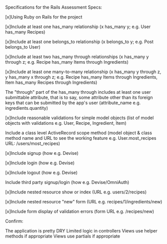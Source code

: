 Specifications for the Rails Assessment
Specs:

 [x]Using Ruby on Rails for the project

 [x]Include at least one has_many relationship (x has_many y; e.g. User has_many Recipes)

 [x]Include at least one belongs_to relationship (x belongs_to y; e.g. Post belongs_to User)

 [x]Include at least two has_many through relationships (x has_many y through z; e.g. Recipe
    has_many   Items through Ingredients)

 [x]Include at least one many-to-many relationship (x has_many y through z,
    y has_many x through z;   e.g. Recipe has_many Items through Ingredients, Item has_many Recipes through Ingredients)

 The "through" part of the has_many through includes at least one user submittable attribute,
    that is to say, some attribute other than its foreign keys that can be submitted by the app's user (attribute_name e.g. ingredients.quantity)

 [x]Include reasonable validations for simple model objects (list of model objects with validations e.g. User, Recipe, Ingredient, Item)

 Include a class level ActiveRecord scope method (model object & class method name and URL to
    see the working feature e.g. User.most_recipes URL: /users/most_recipes)

 [x]Include signup (how e.g. Devise)

 [x]Include login (how e.g. Devise)

 [x]Include logout (how e.g. Devise)

 Include third party signup/login (how e.g. Devise/OmniAuth)

 [x]Include nested resource show or index (URL e.g. users/2/recipes)

 [x]Include nested resource "new" form (URL e.g. recipes/1/ingredients/new)

 [x]Include form display of validation errors (form URL e.g. /recipes/new)

Confirm:

 The application is pretty DRY
 Limited logic in controllers
 Views use helper methods if appropriate
 Views use partials if appropriate
